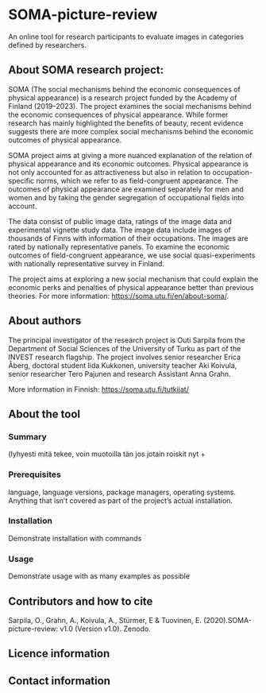 # SOMA-picture-review
An online tool for research participants to evaluate images in categories defined by researchers.

## About SOMA research project:

SOMA (The social mechanisms behind the economic consequences of physical appearance) is a research project funded by the Academy of Finland (2019–2023). The project examines the social mechanisms behind the economic consequences of physical appearance. While former research has mainly highlighted the benefits of beauty, recent evidence suggests there are more complex social mechanisms behind the economic outcomes of physical appearance.

SOMA project aims at giving a more nuanced explanation of the relation of physical appearance and its economic outcomes. Physical appearance is not only accounted for as attractiveness but also in relation to occupation-specific norms, which we refer to as field-congruent appearance. The outcomes of physical appearance are examined separately for men and women and by taking the gender segregation of occupational fields into account.

The data consist of public image data, ratings of the image data and experimental vignette study data. The image data include images of thousands of Finns with information of their occupations. The images are rated by nationally representative panels. To examine the economic outcomes of field-congruent appearance, we use social quasi-experiments with nationally representative survey in Finland.

The project aims at exploring a new social mechanism that could explain the economic perks and penalties of physical appearance better than previous theories. For more information: https://soma.utu.fi/en/about-soma/.

## About authors

The principal investigator of the research project is Outi Sarpila from the Department of Social Sciences of the University of Turku as part of the INVEST research flagship. The project involves senior researcher Erica Åberg, doctoral student Iida Kukkonen, university teacher Aki Koivula, senior researcher Tero Pajunen and research Assistant Anna Grahn.

More information in Finnish: https://soma.utu.fi/tutkijat/

## About the tool

### Summary
(lyhyesti mitä tekee, voin muotoilla tän jos jotain roiskit nyt +

### Prerequisites
language, language versions, package managers, operating systems. Anything that isn’t covered as part of the project’s actual installation.

### Installation
Demonstrate installation with commands

### Usage
Demonstrate usage with as many examples as possible

## Contributors and how to cite

Sarpila, O., Grahn, A., Koivula, A., Stürmer, E & Tuovinen, E. (2020).SOMA-picture-review: v1.0 (Version v1.0). Zenodo.

## Licence information

## Contact information
